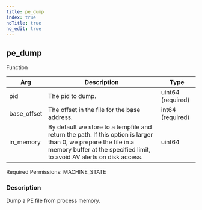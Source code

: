 ```yaml
---
title: pe_dump
index: true
noTitle: true
no_edit: true
---
```




<div class="vql_item"></div>


## pe_dump
<span class='vql_type label label-warning pull-right page-header'>Function</span>



<div class="vqlargs"></div>

Arg | Description | Type
----|-------------|-----
pid|The pid to dump.|uint64 (required)
base_offset|The offset in the file for the base address.|int64 (required)
in_memory|By default we store to a tempfile and return the path. If this option is larger than 0, we prepare the file in a memory buffer at the specified limit, to avoid AV alerts on disk access.|uint64

Required Permissions: 
<span class="linkcolour label label-success">MACHINE_STATE</span>

### Description

Dump a PE file from process memory.


